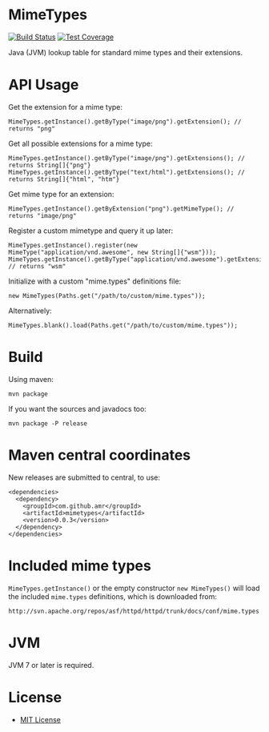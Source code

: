 # MimeTypes

[![Build Status](https://travis-ci.org/amr/mimetypes.svg?branch=master)](https://travis-ci.org/amr/mimetypes)
[![Test Coverage](https://codecov.io/github/amr/mimetypes/coverage.svg?branch=master)](https://codecov.io/github/amr/mimetypes?branch=master)

Java (JVM) lookup table for standard mime types and their extensions.

# API Usage

Get the extension for a mime type:

    MimeTypes.getInstance().getByType("image/png").getExtension(); // returns "png"

Get all possible extensions for a mime type:

    MimeTypes.getInstance().getByType("image/png").getExtensions(); // returns String[]{"png"}
    MimeTypes.getInstance().getByType("text/html").getExtensions(); // returns String[]{"html", "htm"}

Get mime type for an extension:

    MimeTypes.getInstance().getByExtension("png").getMimeType(); // returns "image/png"

Register a custom mimetype and query it up later:

    MimeTypes.getInstance().register(new MimeType("application/vnd.awesome", new String[]{"wsm"}));
    MimeTypes.getInstance().getByType("application/vnd.awesome").getExtension(); // returns "wsm"

Initialize with a custom "mime.types" definitions file:

    new MimeTypes(Paths.get("/path/to/custom/mime.types"));

Alternatively:

    MimeTypes.blank().load(Paths.get("/path/to/custom/mime.types"));

# Build

Using maven:

    mvn package

If you want the sources and javadocs too:

    mvn package -P release

# Maven central coordinates

New releases are submitted to central, to use:

    <dependencies>
      <dependency>
        <groupId>com.github.amr</groupId>
        <artifactId>mimetypes</artifactId>
        <version>0.0.3</version>
      </dependency>
    </dependencies>

# Included mime types

`MimeTypes.getInstance()` or the empty constructor `new MimeTypes()` will load
the included `mime.types` definitions, which is downloaded from:

    http://svn.apache.org/repos/asf/httpd/httpd/trunk/docs/conf/mime.types

# JVM

JVM 7 or later is required.

# License

* [MIT License](http://www.opensource.org/licenses/mit-license.php)
